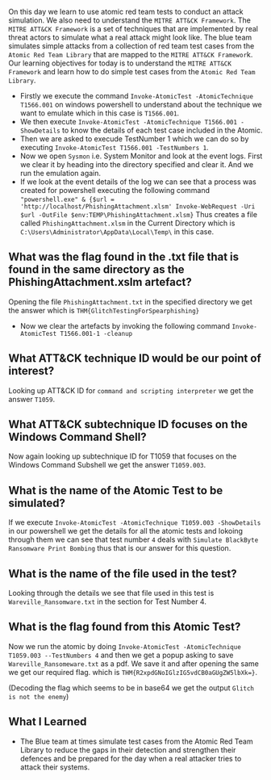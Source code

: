 On this day we learn to use atomic red team tests to conduct an attack simulation. We also need to understand the `MITRE ATT&CK Framework`. The `MITRE ATT&CK Framework` is a set of techniques that are implemented by real threat actors to simulate what a real attack might look like. The blue team simulates simple attacks from a collection of red team test cases from the `Atomic Red Team Library` that are mapped to the `MITRE ATT&CK Framewor`k. Our learning objectives for today is to understand the `MITRE ATT&CK Framework` and learn how to do simple test cases from the `Atomic Red Team Library`.

+ Firstly we execute the command `Invoke-AtomicTest -AtomicTechnique T1566.001` on windows powershell to understand about the technique we want to emulate which in this case is `T1566.001`.
+ We then execute `Invoke-AtomicTest -AtomicTechnique T1566.001 -ShowDetails` to know the details of each test case included in the Atomic.
+ Then we are asked to execude TestNumber 1 which we can do so by executing `Invoke-AtomicTest T1566.001 -TestNumbers 1`.
+ Now we open `Sysmon` i.e. System Monitor and look at the event logs. First we clear it by heading into the directory specified and clear it. And we run the emulation again.
+ If we look at the event details of the log we can see that a process was created for powershell executing the following command `"powershell.exe" & {$url = 'http://localhost/PhishingAttachment.xlsm' Invoke-WebRequest -Uri $url -OutFile $env:TEMP\PhishingAttachment.xlsm}` Thus creates a file called `PhishingAttachment.xlsm` in the Current Directory which is `C:\Users\Administrator\AppData\Local\Temp\` in this case.

## What was the flag found in the .txt file that is found in the same directory as the PhishingAttachment.xslm artefact?
Opening the file `PhishingAttachment.txt` in the specified directory we get the answer which is `THM{GlitchTestingForSpearphishing}`

+ Now we clear the artefacts by invoking the following command `Invoke-AtomicTest T1566.001-1 -cleanup`

## What ATT&CK technique ID would be our point of interest?
Looking up ATT&CK ID for `command and scripting interpreter` we get the answer `T1059`.

## What ATT&CK subtechnique ID focuses on the Windows Command Shell?
Now again looking up subtechnique ID for T1059 that focuses on the Windows Command Subshell we get the answer `T1059.003`.

## What is the name of the Atomic Test to be simulated?
If we execute `Invoke-AtomicTest -AtomicTechnique T1059.003 -ShowDetails` in our powershell we get the details for all the atomic tests and lokoing through them we can see that test number `4` deals with `Simulate BlackByte Ransomware Print Bombing` thus that is our answer for this question.

## What is the name of the file used in the test?
Looking through the details we see that file used in this test is `Wareville_Ransomware.txt` in the section for Test Number 4.

## What is the flag found from this Atomic Test?
Now we run the atomic by doing `Invoke-AtomicTest -AtomicTechnique T1059.003 --TestNumbers 4` and then we get a popup asking to save `Wareville_Ransomeware.txt` as a pdf. We save it and after opening the same we get our required flag. which is `THM{R2xpdGNoIGlzIG5vdCB0aGUgZW5lbXk=}`.

(Decoding the flag which seems to be in base64 we get the output `Glitch is not the enemy`)

## What I Learned
+ The Blue team at times simulate test cases from the Atomic Red Team Library to reduce the gaps in their detection and strengthen their defences and be prepared for the day when a real attacker tries to attack their systems.
